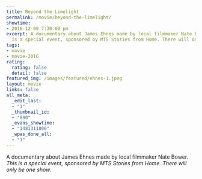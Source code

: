 ```yaml
---
title: Beyond the Limelight
permalink: /movie/beyond-the-limelight/
showtime:
- 2016-12-09 7:30:00 pm
excerpt: A documentary about James Ehnes made by local filmmaker Nate Bower. This
  is a special event, sponsored by MTS Stories from Home. There will only be one show.
tags:
- movie
- movie-2016
rating:
  rating: false
  detail: false
featured_img: /images/featured/ehnes-1.jpeg
layout: movie
links: false
all_meta:
  _edit_last:
  - "1"
  _thumbnail_id:
  - "890"
  _evans_showtime:
  - "1481311800"
  _wpas_done_all:
  - "1"
---
```


A documentary about James Ehnes made by local filmmaker Nate Bower. *This is a special event, sponsored by MTS Stories from Home. There will only be one show.*